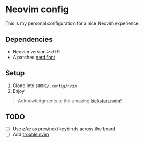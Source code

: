 # Neovim config

This is my personal configuration for a nice Neovim experience.

## Dependencies

- Neovim version >=0.9
- A patched [nerd font](https://www.nerdfonts.com/font-downloads)

## Setup

1. Clone into `$HOME/.config/nvim`
2. Enjoy

> Acknowledgments to the amazing
> [kickstart.nvim](https://github.com/nvim-lua/kickstart.nvim)!

## TODO

- [ ] Use ø/æ as prev/next keybinds across the board
- [ ] Add [trouble.nvim](https://github.com/folke/trouble.nvim)

